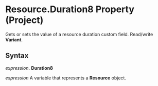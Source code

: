 
# Resource.Duration8 Property (Project)

 Gets or sets the value of a resource duration custom field. Read/write **Variant**.


## Syntax

 _expression_. **Duration8**

 _expression_ A variable that represents a **Resource** object.

